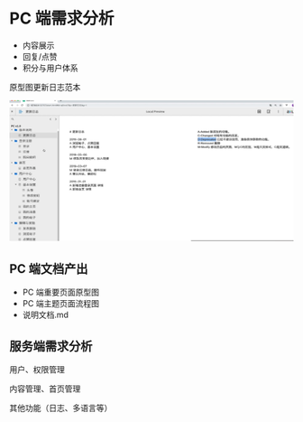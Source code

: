 # PC 端需求分析

- 内容展示
- 回复/点赞
- 积分与用户体系

原型图更新日志范本

![image-20210203155352326](images/image-20210203155352326.png)

## PC 端文档产出

- PC 端重要页面原型图
- PC 端主题页面流程图
- 说明文档.md

## 服务端需求分析

用户、权限管理

内容管理、首页管理

其他功能（日志、多语言等）